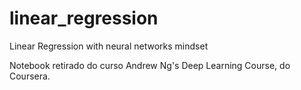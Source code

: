 # linear_regression
Linear Regression with neural networks mindset


Notebook retirado do curso Andrew Ng's Deep Learning Course, do Coursera. 
